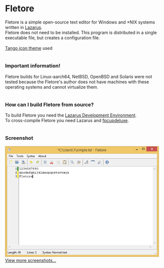 # Fletore
Fletore is a simple open-source text editor for Windows and \*NIX systems written in [Lazarus](https://lazarus-ide.org).
<br>
Fletore does not need to be installed. This program is distributed in a single executable file, but creates a configuration file.<br><br>
[Tango icon theme](http://tango.freedesktop.org) used
<br>
#
### Important information!
Fletore builds for Linux-aarch64, NetBSD, OpenBSD and Solaris were not tested because the Fletore's author does not have machines with these operating systems and cannot virtualize them.
<br>
#
### How can I build Fletore from source?
To build Fletore you need the [Lazarus Development Environment](https://lazarus-ide.org).<br>
To cross-compile Fletore you need Lazarus and [fpcupdeluxe](https://github.com/LongDirtyAnimAlf/fpcupdeluxe).
<br>
#
### Screenshot
![Fletore screenshot](screenshots/windows.png)<br>
[View more screenshots...](/screenshots)
